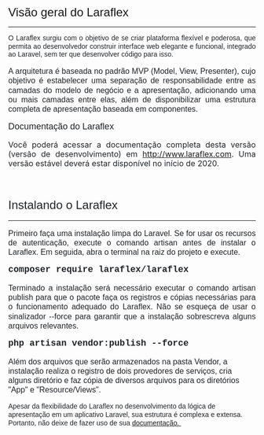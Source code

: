 <p style="line-height: 1.2;"><span style="font-size: 24px;"></span><span style="font-family: Arial; font-size: 24px;"></span><span style="font-size: 24px;"></span><span style="font-family: Arial; font-size: 24px;">Visão geral do Laraflex</span></p><hr><div style="line-height: 19px;"><div style=""><p style="text-align: justify; line-height: 1.2;"><font color="#212529" face="Arial">O Laraflex surgiu com o objetivo de se criar plataforma flexível&nbsp;e poderosa, que permita ao desenvolvedor construir interface web elegante e funcional, integrado ao Laravel, sem ter que desenvolver código para isso.</font></p><p style="font-family: -apple-system, BlinkMacSystemFont, &quot;Segoe UI&quot;, Roboto, &quot;Helvetica Neue&quot;, Arial, &quot;Noto Sans&quot;, sans-serif, &quot;Apple Color Emoji&quot;, &quot;Segoe UI Emoji&quot;, &quot;Segoe UI Symbol&quot;, &quot;Noto Color Emoji&quot;; font-size: 16px; white-space: normal; color: rgb(33, 37, 41); text-align: justify; line-height: 1.2;"><span style="font-family: Arial;">A arquitetura é baseada no padrão MVP (Model, View, Presenter), cujo objetivo é estabelecer uma separação de responsabilidade entre as camadas do modelo de negócio e a apresentação, adicionando uma ou mais camadas entre elas, além de disponibilizar uma estrutura completa de apresentação baseada em componentes.</span></p><p style="font-family: -apple-system, BlinkMacSystemFont, &quot;Segoe UI&quot;, Roboto, &quot;Helvetica Neue&quot;, Arial, &quot;Noto Sans&quot;, sans-serif, &quot;Apple Color Emoji&quot;, &quot;Segoe UI Emoji&quot;, &quot;Segoe UI Symbol&quot;, &quot;Noto Color Emoji&quot;; font-size: 16px; white-space: normal; color: rgb(33, 37, 41); text-align: justify; line-height: 1.2;"><span style="font-family: Arial; font-size: 18px;">Documentação do Laraflex</span></p><p style="font-family: -apple-system, BlinkMacSystemFont, &quot;Segoe UI&quot;, Roboto, &quot;Helvetica Neue&quot;, Arial, &quot;Noto Sans&quot;, sans-serif, &quot;Apple Color Emoji&quot;, &quot;Segoe UI Emoji&quot;, &quot;Segoe UI Symbol&quot;, &quot;Noto Color Emoji&quot;; font-size: 16px; white-space: normal; color: rgb(33, 37, 41); text-align: justify; line-height: 1.2;"><span style="font-size: 16px;">Você poderá acessar a documentação completa desta versão (versão de desenvolvimento) em </span><a href="http://www.laraflex.com" target="_blank">http://www.laraflex.com</a>. Uma versão estável deverá estar disponível no início de 2020.</p><p style="color: rgb(33, 37, 41); font-size: 16px; line-height: 1.2;"><span style="font-family: Arial; font-size: 24px;"><br></span></p><p style="color: rgb(33, 37, 41); font-size: 16px; line-height: 1.2;"><span style="font-family: Arial; font-size: 24px;">Instalando o Laraflex</span></p><hr style="color: rgb(33, 37, 41);"><p style="color: rgb(33, 37, 41); font-size: 16px; text-align: justify; line-height: 1.2;"><span style="font-family: Arial;">Primeiro faça uma instalação limpa do Laravel. Se for usar os recursos de autenticação, execute o comando artisan antes de instalar o Laraflex. Em seguida, abra o terminal na raiz do projeto e execute.</span></p><p style="color: rgb(33, 37, 41); font-size: 16px; line-height: 1.2;"><span style="font-family: &quot;Courier New&quot;; font-size: 18px;"><span style="font-weight: bolder;">composer require laraflex/laraflex</span></span></p><p style="color: rgb(33, 37, 41); font-size: 16px; text-align: justify; line-height: 1.2;"><span style="font-family: Arial;">Terminado a instalação será necessário executar o comando artisan publish para que o pacote faça os registros e cópias necessárias para o funcionamento adequado do Laraflex. Não se esqueça de usar o sinalizador --force para garantir que a instalação sobrescreva alguns arquivos relevantes.</span></p><p style="color: rgb(33, 37, 41); font-size: 16px; line-height: 1.2;"><span style="font-family: &quot;Courier New&quot;; font-size: 18px;"><span style="font-weight: bolder;">php artisan vendor:publish --force</span></span></p><p style="color: rgb(33, 37, 41); font-size: 16px; line-height: 1.2;"><span style="font-family: Arial;">Além dos arquivos que serão armazenados na pasta Vendor, a instalação realiza o registro de dois provedores de serviços, cria alguns diretório e faz cópia de diversos arquivos para os diretórios "App" e "Resource/Views".&nbsp;</span></p><p style="line-height: 1.2;"><font color="#212529" face="Arial">Apesar da flexibilidade do Laraflex no desenvolvimento da lógica de apresentação em um aplicativo Laravel, sua estrutura&nbsp;é complexa e extensa. Portanto, não deixe de fazer uso de sua <a href="http://www.laraflex.com" target="_blank">documentação.&nbsp;</a></font></p><p style="font-family: -apple-system, BlinkMacSystemFont, &quot;Segoe UI&quot;, Roboto, &quot;Helvetica Neue&quot;, Arial, &quot;Noto Sans&quot;, sans-serif, &quot;Apple Color Emoji&quot;, &quot;Segoe UI Emoji&quot;, &quot;Segoe UI Symbol&quot;, &quot;Noto Color Emoji&quot;; font-size: 16px; white-space: normal; color: rgb(33, 37, 41); text-align: justify; line-height: 1.2;"><span style="font-size: 16px;"><br></span><span style="font-family: Arial; font-size: 18px;"><br></span></p></div></div>
